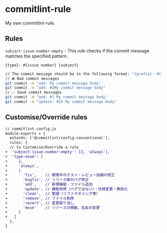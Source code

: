 # commitlint-rule
My own commitlint-rule.

## Rules
`subject-issue-number-empty` - This rule checks if the commit message matches the specified pattern.

`{type}: #{issue number} {subject}`

```bash
// The commit message should be in the following format: "{prefix}: #{ticket number} {subject}"
// ❌ Bad commit messages
git commit -m "add: My commit message body"
git commit -m "add: #2My commit message body"
// ✅ Good commit messages
git commit -m "add: #1 My commit message body"
git commit -m "update: #25 My commit message body"
```

## Customise/Override rules
```diff
// commitlint.config.js
module.exports = {
  extends: ['@commitlint/config-conventional'],
  rules: {
  // to Customise/Override a rule
+  'subject-issue-number-empty': [2, 'always'],
+  'type-enum': [
+     2,
+     'always',
+     [
+       'fix',    // 開発中のテスト・レビュー指摘の修正
+       'bugfix', // リリース後のバグ修正
+       'add',    // 新規機能・ファイル追加
+       'update', // 機能改修（バグではない）・仕様変更・無効化
+       'clean',  // 整理（リファクタリング等）
+       'remove', // ファイル削除
+       'revert', // 変更取り消し
+       'move'    // リソースの移動、名前の変更
+     ]
+   ]
  },
}
